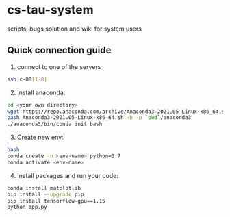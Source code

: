 # cs-tau-system
scripts, bugs solution and wiki for system users

## Quick connection guide

1. connect to one of the servers

```sh
ssh c-00[1-8]
```

2. Install anaconda:

```sh
cd <your own directory>
wget https://repo.anaconda.com/archive/Anaconda3-2021.05-Linux-x86_64.sh
bash Anaconda3-2021.05-Linux-x86_64.sh -b -p `pwd`/anaconda3
./anaconda3/bin/conda init bash
```

3. Create new env:

```sh
bash
conda create -n <env-name> python=3.7
conda activate <env-name>
```

4. Install packages and run your code:

```sh
conda install matplotlib
pip install --upgrade pip
pip install tensorflow-gpu==1.15
python app.py
```
